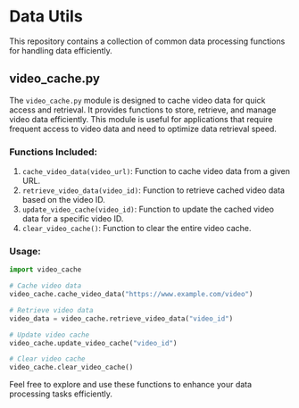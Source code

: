 # Data Utils

This repository contains a collection of common data processing functions for handling data efficiently.

## video_cache.py

The `video_cache.py` module is designed to cache video data for quick access and retrieval. It provides functions to store, retrieve, and manage video data efficiently. This module is useful for applications that require frequent access to video data and need to optimize data retrieval speed.

### Functions Included:

1. `cache_video_data(video_url)`: Function to cache video data from a given URL.
2. `retrieve_video_data(video_id)`: Function to retrieve cached video data based on the video ID.
3. `update_video_cache(video_id)`: Function to update the cached video data for a specific video ID.
4. `clear_video_cache()`: Function to clear the entire video cache.

### Usage:

```python
import video_cache

# Cache video data
video_cache.cache_video_data("https://www.example.com/video")

# Retrieve video data
video_data = video_cache.retrieve_video_data("video_id")

# Update video cache
video_cache.update_video_cache("video_id")

# Clear video cache
video_cache.clear_video_cache()
```

Feel free to explore and use these functions to enhance your data processing tasks efficiently.
